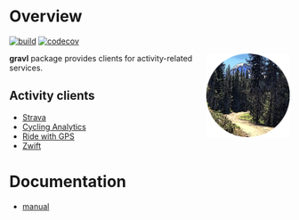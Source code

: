 # Overview

[![build](https://github.com/bzimmer/gravl/actions/workflows/build.yaml/badge.svg)](https://github.com/bzimmer/gravl)
[![codecov](https://codecov.io/gh/bzimmer/gravl/branch/master/graph/badge.svg?token=KIPOKXLNFM)](https://codecov.io/gh/bzimmer/gravl)

<img src="docs/images/gravl.png" width="150" alt="gravl logo" align="right">

**gravl** package provides clients for activity-related services.

## Activity clients
* [Strava](https://strava.com)
* [Cycling Analytics](https://www.cyclinganalytics.com/)
* [Ride with GPS](https://ridewithgps.com)
* [Zwift](https://zwift.com)

# Documentation

* [manual](docs/manual.md)
